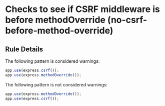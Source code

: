 # Checks to see if CSRF middleware is before methodOverride (no-csrf-before-method-override)

## Rule Details

The following pattern is considered warnings:

```js
app.use(express.csrf());
app.use(express.methodOverride());
```

The following pattern is not considered warnings:

```js
app.use(express.methodOverride());
app.use(express.csrf());
```
